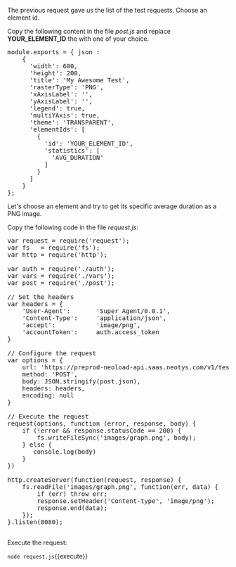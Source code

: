 
The previous request gave us the list of the test requests. Choose an element id.

Copy the following content in the file *post.js* and replace **YOUR_ELEMENT_ID** the with one of your choice.

<pre class="file" data-filename="post.js" data-target="replace">
module.exports = { json : 
    {
      'width': 600,
      'height': 200,
      'title': 'My Awesome Test',
      'rasterType': 'PNG',
      'xAxisLabel': '',
      'yAxisLabel': '',
      'legend': true,
      'multiYAxis': true,
      'theme': 'TRANSPARENT',
      'elementIds': [
        {
          'id': 'YOUR_ELEMENT_ID',
          'statistics': [
            'AVG_DURATION'
          ]
        }
      ]
    }
};
</pre>

Let's choose an element and try to get its specific average duration as a PNG image.

Copy the following code in the file *request.js*:

<pre class="file" data-filename="request.js" data-target="replace">var request = require('request');
var fs   = require('fs');
var http = require('http');

var auth = require('./auth');
var vars = require('./vars');
var post = require('./post');

// Set the headers
var headers = {
    'User-Agent':       'Super Agent/0.0.1',
    'Content-Type':     'application/json',
    'accept':           'image/png',
    'accountToken':     auth.access_token
} 

// Configure the request
var options = {
    url: 'https://preprod-neoload-api.saas.neotys.com/v1/tests/' + vars.test_id + '/graph',
    method: 'POST',
    body: JSON.stringify(post.json),
    headers: headers,
    encoding: null
}

// Execute the request
request(options, function (error, response, body) {
    if (!error && response.statusCode == 200) {
        fs.writeFileSync('images/graph.png', body);
    } else {
       console.log(body)
    }
})

http.createServer(function(request, response) {
    fs.readFile('images/graph.png', function(err, data) {  
        if (err) throw err;
        response.setHeader('Content-type', 'image/png');
        response.end(data);
    });
}.listen(8080);

</pre>



Execute the request:

`node request.js`{{execute}}
